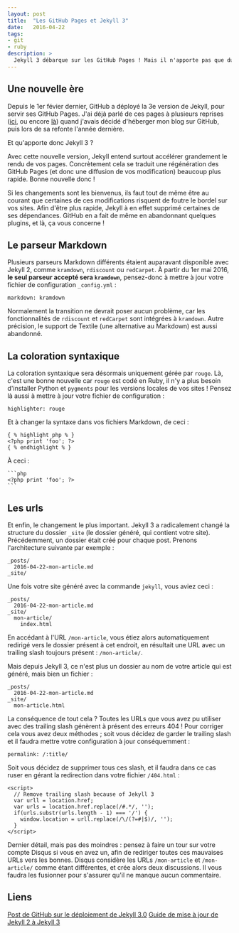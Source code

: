 ```yaml
---
layout: post
title:  "Les GitHub Pages et Jekyll 3"
date:   2016-04-22
tags:
- git
- ruby
description: >
  Jekyll 3 débarque sur les GitHub Pages ! Mais il n'apporte pas que du bonheur...
---
```


## Une nouvelle ère

Depuis le 1er févier dernier, GitHub a déployé la 3e version de Jekyll, pour servir ses GitHub Pages. J'ai déjà parlé de ces pages à plusieurs reprises ([ici](http://blog.smarchal.com/heberger-son-site-sur-github), ou encore [là](http://blog.smarchal.com/v3)) quand j'avais décidé d'héberger mon blog sur GitHub, puis lors de sa refonte l'année dernière.

Et qu'apporte donc Jekyll 3 ?

Avec cette nouvelle version, Jekyll entend surtout accélérer grandement le rendu de vos pages. Concrètement cela se traduit une régénération des GitHub Pages (et donc une diffusion de vos modification) beaucoup plus rapide.
Bonne nouvelle donc !

Si les changements sont les bienvenus, ils faut tout de même être au courant que certaines de ces modifications risquent de foutre le bordel sur vos sites. Afin d'être plus rapide, Jekyll à en effet supprimé certaines de ses dépendances. GitHub en a fait de même en abandonnant quelques plugins, et là, ça vous concerne !

## Le parseur Markdown

Plusieurs parseurs Markdown différents étaient auparavant disponible avec Jekyll 2, comme `kramdown`, `rdiscount` ou `redCarpet`.
À partir du 1er mai 2016, **le seul parseur accepté sera `kramdown`**, pensez-donc à mettre à jour votre fichier de configuration `_config.yml` :

	markdown: kramdown

Normalement la transition ne devrait poser aucun problème, car les fonctionnalités de `rdiscount` et `redCarpet` sont intégrées à `kramdown`. Autre précision, le support de Textile (une alternative au Markdown) est aussi abandonné.

## La coloration syntaxique

La coloration syntaxique sera désormais uniquement gérée par `rouge`. Là, c'est une bonne nouvelle car `rouge` est codé en Ruby, il n'y a plus besoin d'installer Python et `pygments` pour les versions locales de vos sites !
Pensez là aussi à mettre à jour votre fichier de configuration :

	highlighter: rouge

Et à changer la syntaxe dans vos fichiers Markdown, de ceci :

	{ % highlight php % }
	<?php print 'foo'; ?>
	{ % endhighlight % }

À ceci :

	```php
	<?php print 'foo'; ?>
	```

## Les urls

Et enfin, le changement le plus important. Jekyll 3 a radicalement changé la structure du dossier `_site` (le dossier généré, qui contient votre site). Précédemment, un dossier était créé pour chaque post. Prenons l'architecture suivante par exemple :

	_posts/
	  2016-04-22-mon-article.md
	_site/

Une fois votre site généré avec la commande `jekyll`, vous aviez ceci :

	_posts/
	  2016-04-22-mon-article.md
	_site/
	  mon-article/
	    index.html

En accédant à l'URL `/mon-article`, vous étiez alors automatiquement redirigé vers le dossier présent à cet endroit, en résultait une URL avec un trailing slash toujours présent : `/mon-article/`.

Mais depuis Jekyll 3, ce n'est plus un dossier au nom de votre article qui est généré, mais bien un fichier :

	_posts/
	  2016-04-22-mon-article.md
	_site/
	  mon-article.html

La conséquence de tout cela ? Toutes les URLs que vous avez pu utiliser avec des trailing slash génèrent à présent des erreurs 404 ! Pour corriger cela vous avez deux méthodes ; soit vous décidez de garder le trailing slash et il faudra mettre votre configuration à jour conséquemment :

	permalink: /:title/

Soit vous décidez de supprimer tous ces slash, et il faudra dans ce cas ruser en gérant la redirection dans votre fichier `/404.html` :

	<script>
	  // Remove trailing slash because of Jekyll 3
	  var urll = location.href;
	  var urls = location.href.replace(/#.*/, '');
	  if(urls.substr(urls.length - 1) === '/') {
	    window.location = urll.replace(/\/(?=#|$)/, '');
	  }
	</script>

Dernier détail, mais pas des moindres : pensez à faire un tour sur votre compte Disqus si vous en avez un, afin de rediriger toutes ces mauvaises URLs vers les bonnes. Disqus considère les URLs `/mon-article` et `/mon-article/` comme étant différentes, et crée alors deux discussions. Il vous faudra les fusionner pour s'assurer qu'il ne manque aucun commentaire.


## Liens
[Post de GitHub sur le déploiement de Jekyll 3.0](https://github.com/blog/2100-github-pages-now-faster-and-simpler-with-jekyll-3-0)
[Guide de mise à jour de Jekyll 2 à Jekyll 3](http://jekyllrb.com/docs/upgrading/2-to-3/)
